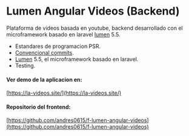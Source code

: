 # Lumen Angular Videos (Backend)

Plataforma de videos basada en youtube, backend desarrollado con el microframework basado en laravel [lumen](https://lumen.laravel.com/) 5.5.

- Estandares de programacion PSR.
- [Convencional commits](https://www.conventionalcommits.org/en/v1.0.0/).
- [Lumen](https://lumen.laravel.com/) 5.5, el microframework basado en laravel.
- Testing.

#### Ver demo de la aplicacion en: 

[https://la-videos.site/](https://la-videos.site/)

#### Repositorio del frontend:
[https://github.com/andres0615/f-lumen-angular-videos](https://github.com/andres0615/f-lumen-angular-videos)